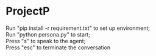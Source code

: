 # ProjectP

Run "pip install -r requirement.txt" to set up environment;  
Run "python persona.py" to start;  
Press "s" to speak to the agent;   
Press "esc" to terminate the conversation  
